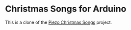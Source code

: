 # Christmas Songs for Arduino

This is a clone of the [Piezo Christmas Songs](https://projecthub.arduino.cc/joshi/piezo-christmas-songs-c0e7aa) project.
